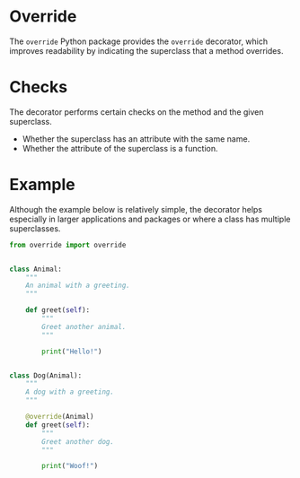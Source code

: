 # Override

The `override` Python package
provides the `override` decorator,
which improves readability
by indicating the superclass
that a method overrides.

# Checks

The decorator performs certain checks
on the method and the given superclass.

- Whether the superclass has an attribute with the same name.
- Whether the attribute of the superclass is a function.

# Example

Although the example below is relatively simple,
the decorator helps especially
in larger applications and packages
or where a class has multiple superclasses.

```python
from override import override


class Animal:
    """
    An animal with a greeting.
    """

    def greet(self):
        """
        Greet another animal.
        """

        print("Hello!")


class Dog(Animal):
    """
    A dog with a greeting.
    """

    @override(Animal)
    def greet(self):
        """
        Greet another dog.
        """

        print("Woof!")
```
